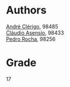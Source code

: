 # Authors
[André Clérigo](https://github.com/andreclerigo), 98485  
[Cláudio Asensio](https://github.com/ClaudioAsensio), 98433  
[Pedro Rocha](https://github.com/PedroRocha9), 98256

# Grade
17
